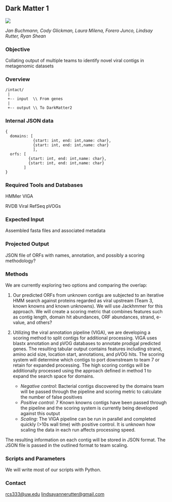 ## Dark Matter 1 
![](http://vignette4.wikia.nocookie.net/callofduty/images/7/79/Dark_Matter_Camouflage_menu_icon_BO3.png/revision/latest?cb=20160506200857)

_Jan Buchmann, Cody Glickman, Laura Milena, Forero Junco, Lindsay Rutter, Ryan Shean_

### Objective
Collating output of multiple teams to identify novel viral contigs in metagenomic datasets

### Overview
```
/intact/
 |
 +-- input  \\ From genes
 |
 +-- output \\ To DarkMatter2
```

### Internal JSON data
```
{
  domains: [
            {start: int, end: int,name: char},
            {start: int, end: int,name: char}
            ],
  orfs: [
          {start: int, end: int,name: char},
          {start: int, end: int,name: char}
        ]
}
```
### Required Tools and Databases
HMMer
VIGA

RVDB
Viral RefSeq 
pVOGs

### Expected Input
Assembled fasta files and associated metadata

### Projected Output
JSON file of ORFs with names, annotation, and possibly a scoring methodology? 

### Methods 
We are currently exploring two options and comparing the overlap: 

1. Our predicted ORFs from unknown contigs are subjected to an iterative HMM search against proteins regarded as viral upstream (Team 3, known knowns and known unknowns). We will use Jackhmmer for this approach. We will create a scoring metric that combines features such as contig length, domain hit abundances, ORF abundances, strand, e-value, and others?


2. Utilizing the viral annotation pipeline (VIGA), we are developing a scoring method to split contigs for additional processing. VIGA uses blastx annotation and pVOG databases to annotate prodigal predicted genes. The resulting tabular output contains features including strand, amino acid size, location start, annotations, and pVOG hits. The scoring system will determine which contigs to port downstream to team 7 or retain for expanded processing. The high scoring contigs will be additionally processed using the approach defined in method 1 to expand the search space for domains. 
   * *Negative control*: Bacterial contigs discovered by the domains team will be passed through the pipeline and scoring metric to calculate the number of false positives
   * *Positive control*: 7 Known knowns contigs have been passed through the pipeline and the scoring system is currently being developed against this output
   * *Scaling*: The VIGA pipeline can be run in parallel and completed quickly (>10s wall time) with positive control. It is unknown how scaling the data in each run affects processing speed. 



The resulting information on each contig will be stored in JSON format. The JSON file is passed in the outlined format to team scaling. 

### Scripts and Parameters

We will write most of our scripts with Python.

### Contact

rcs333@uw.edu
lindsayannerutter@gmail.com

